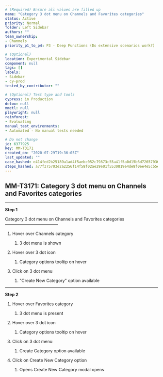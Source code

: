 ```yaml
---
# (Required) Ensure all values are filled up
name: "Category 3 dot menu on Channels and Favorites categories"
status: Active
priority: Normal
folder: Left Sidebar
authors: ""
team_ownership:
- Channels
priority_p1_to_p4: P3 - Deep Functions (Do extensive scenarios work?)

# (Optional)
location: Experimental Sidebar
component: null
tags: []
labels:
- Sidebar
- cy-prod
tested_by_contributor: ""

# (Optional) Test type and tools
cypress: in Production
detox: null
mmctl: null
playwright: null
rainforest:
- Evaluating
manual_test_environments:
- Automated - No manual tests needed

# Do not change
id: 6377925
key: MM-T3171
created_on: "2020-07-29T19:36:05Z"
last_updated: ""
case_hashed: e414fed2b25189a1ad4f5aebc052c79873c55a41f5a0d15b6d72657036939ff1d503af79a5a2c8147031a174be6faefe
steps_hashed: a77f375703e2a2256f14f58f02ae29e01f5530819e4de8f0ee4e5cb5ed57ace9393b6f45c84bcf4a5dabc8e586db95e6
---
```


<!-- (Auto-generated) Based on frontmatter's "key" and "name" -->

## MM-T3171: Category 3 dot menu on Channels and Favorites categories

---

**Step 1**

Category 3 dot menu on Channels and Favorites categories\
–––––––––––––––––––––––––

1. Hover over Channels category

   1. 3 dot menu is shown

2. Hover over 3 dot icon

   1. Category options tooltip on hover

3. Click on 3 dot menu

   1. "Create New Category" option available

---

**Step 2**

1. Hover over Favorites category

   1. 3 dot menu is present

2. Hover over 3 dot icon

   1. Category options tooltip on hover

3. Click on 3 dot menu

   1. Create Category option available

4. Click on Create New Category option

   1. Opens Create New Category modal opens
